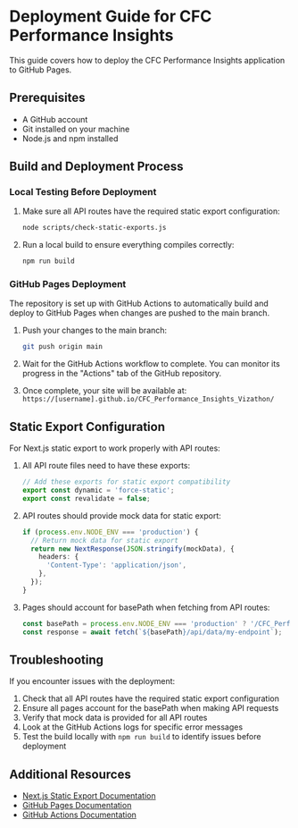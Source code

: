 # Deployment Guide for CFC Performance Insights

This guide covers how to deploy the CFC Performance Insights application to GitHub Pages.

## Prerequisites

- A GitHub account
- Git installed on your machine
- Node.js and npm installed

## Build and Deployment Process

### Local Testing Before Deployment

1. Make sure all API routes have the required static export configuration:
   ```bash
   node scripts/check-static-exports.js
   ```

2. Run a local build to ensure everything compiles correctly:
   ```bash
   npm run build
   ```

### GitHub Pages Deployment

The repository is set up with GitHub Actions to automatically build and deploy to GitHub Pages when changes are pushed to the main branch.

1. Push your changes to the main branch:
   ```bash
   git push origin main
   ```

2. Wait for the GitHub Actions workflow to complete. You can monitor its progress in the "Actions" tab of the GitHub repository.

3. Once complete, your site will be available at:
   `https://[username].github.io/CFC_Performance_Insights_Vizathon/`

## Static Export Configuration

For Next.js static export to work properly with API routes:

1. All API route files need to have these exports:
   ```typescript
   // Add these exports for static export compatibility
   export const dynamic = 'force-static';
   export const revalidate = false;
   ```

2. API routes should provide mock data for static export:
   ```typescript
   if (process.env.NODE_ENV === 'production') {
     // Return mock data for static export
     return new NextResponse(JSON.stringify(mockData), {
       headers: {
         'Content-Type': 'application/json',
       },
     });
   }
   ```

3. Pages should account for basePath when fetching from API routes:
   ```typescript
   const basePath = process.env.NODE_ENV === 'production' ? '/CFC_Performance_Insights_Vizathon' : '';
   const response = await fetch(`${basePath}/api/data/my-endpoint`);
   ```

## Troubleshooting

If you encounter issues with the deployment:

1. Check that all API routes have the required static export configuration
2. Ensure all pages account for the basePath when making API requests
3. Verify that mock data is provided for all API routes
4. Look at the GitHub Actions logs for specific error messages
5. Test the build locally with `npm run build` to identify issues before deployment

## Additional Resources

- [Next.js Static Export Documentation](https://nextjs.org/docs/advanced-features/static-html-export)
- [GitHub Pages Documentation](https://docs.github.com/en/pages)
- [GitHub Actions Documentation](https://docs.github.com/en/actions)